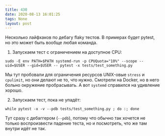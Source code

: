 ```yaml
---
title: 430
date: 2020-08-13 16:01:25
tags: None
layout: post
---
```


Несколько лайфхаков по дебагу flaky тестов. В примерах будет pytest, но это может быть вообще любая команда.

1. Запускаем тест с ограничением на доступное CPU:

```sudo -E env PATH=$PATH systemd-run -p CPUQuota="10%" --scope --uid=$USER --gid=$USER -- pytest -x tests/test_something.py```

Мы тут пробовали для ограничения ресурсов UNIX-овые `stress` и `cpulimit`, но они делают не то, что нужно. Смотрели на Docker, но в него больно окружение пробрасывать. А вот `systemd` справился на удивление хорошо.

2. Запускаем тест, пока не упадёт:

```while pytest -x -v --pdb tests/test_something.py ; do :; done```

Тут сразу с дебаггером (`--pdb`), потому что обычно так хочется не только воспроизвести падение теста, но и посмотреть, что же там внутри идёт не так.
